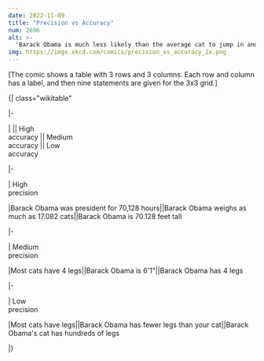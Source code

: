```yaml
---
date: 2022-11-09
title: "Precision vs Accuracy"
num: 2696
alt: >-
  'Barack Obama is much less likely than the average cat to jump in and out of cardboard boxes for fun' is low precision, but I'm not sure about the accuracy.
img: https://imgs.xkcd.com/comics/precision_vs_accuracy_2x.png
---
```

[The comic shows a table with 3 rows and 3 columns. Each row and column has a label, and then nine statements are given for the 3x3 grid.]

{| class="wikitable"

|-

| || High<br>accuracy || Medium<br>accuracy || Low<br>accuracy

|-

| High<br>precision

|Barack Obama was president for 70,128 hours||Barack Obama weighs as much as 17.082 cats||Barack Obama is 70.128 feet tall

|-

| Medium<br>precision

|Most cats have 4 legs||Barack Obama is 6'1"||Barack Obama has 4 legs

|-

| Low<br>precision

|Most cats have legs||Barack Obama has fewer legs than your cat||Barack Obama's cat has hundreds of legs

|}